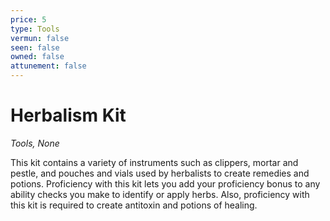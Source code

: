 ```yaml
---
price: 5
type: Tools
vermun: false
seen: false
owned: false
attunement: false
---
```

# Herbalism Kit

*Tools, None*

This kit contains a variety of instruments such as clippers, mortar and pestle, and pouches and vials used by herbalists to create remedies and potions. Proficiency with this kit lets you add your proficiency bonus to any ability checks you make to identify or apply herbs. Also, proficiency with this kit is required to create antitoxin and potions of healing.
